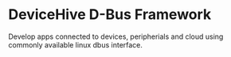 # DeviceHive D-Bus Framework


Develop apps connected to devices, peripherials and cloud using commonly available linux dbus interface.
